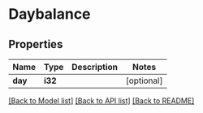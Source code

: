 # Daybalance

## Properties
Name | Type | Description | Notes
------------ | ------------- | ------------- | -------------
**day** | **i32** |  | [optional] 

[[Back to Model list]](../README.md#documentation-for-models) [[Back to API list]](../README.md#documentation-for-api-endpoints) [[Back to README]](../README.md)


